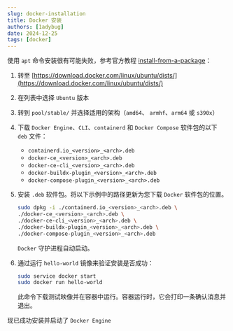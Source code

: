 ```yaml
---
slug: docker-installation
title: Docker 安装
authors: [1adybug]
date: 2024-12-25
tags: [docker]
---
```


使用 `apt` 命令安装很有可能失败，参考官方教程 [install-from-a-package](https://docs.docker.com/engine/install/ubuntu/#install-from-a-package)：

1. 转至 [https://download.docker.com/linux/ubuntu/dists/](https://download.docker.com/linux/ubuntu/dists/)

2. 在列表中选择 `Ubuntu` 版本

3. 转到 `pool/stable/` 并选择适用的架构（`amd64`、 `armhf`、`arm64` 或 `s390x`）

4. 下载 `Docker Engine`、`CLI`、`containerd` 和 `Docker Compose` 软件包的以下 `deb` 文件：

    - `containerd.io_<version>_<arch>.deb`
    - `docker-ce_<version>_<arch>.deb`
    - `docker-ce-cli_<version>_<arch>.deb`
    - `docker-buildx-plugin_<version>_<arch>.deb`
    - `docker-compose-plugin_<version>_<arch>.deb`

5. 安装 `.deb` 软件包。将以下示例中的路径更新为您下载 `Docker` 软件包的位置。

    ```bash
    sudo dpkg -i ./containerd.io_<version>_<arch>.deb \
    ./docker-ce_<version>_<arch>.deb \
    ./docker-ce-cli_<version>_<arch>.deb \
    ./docker-buildx-plugin_<version>_<arch>.deb \
    ./docker-compose-plugin_<version>_<arch>.deb
    ```

    `Docker` 守护进程自动启动。

6. 通过运行 `hello-world` 镜像来验证安装是否成功：

    ```bash
    sudo service docker start
    sudo docker run hello-world
    ```

    此命令下载测试映像并在容器中运行。容器运行时，它会打印一条确认消息并退出。

现已成功安装并启动了 `Docker Engine`
